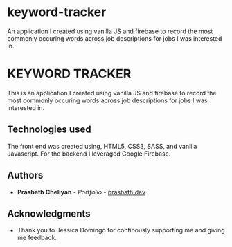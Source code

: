 # keyword-tracker
An application I created using vanilla JS and firebase to record the most commonly occuring words across job descriptions for jobs I was interested in.

# KEYWORD TRACKER

This is an application I created using vanilla JS and firebase to record the most commonly occuring words across job descriptions for jobs I was interested in.

## Technologies used

The front end was created using, HTML5, CSS3, SASS, and vanilla Javascript. For the backend I leveraged Google Firebase. 

## Authors

-   **Prashath Cheliyan** - _Portfolio_ - [prashath.dev](https://prashath.dev/)

## Acknowledgments

-   Thank you to Jessica Domingo for continously supporting me and giving me feedback.
